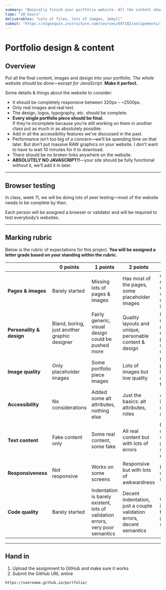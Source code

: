 ```yaml
---
summary: "Basically finish your portfolio website. All the content should be real. All the text should be real."
time: "10 hours"
deliverables: "Lots of files, lots of images, Jekyll"
submit: "https://algonquin.instructure.com/courses/847182/assignments/7464408"
---
```


# Portfolio design & content

## Overview

Put all the final content, images and design into your portfolio. *The whole website should be done—except for JavaScript.* **Make it perfect.**

Some details & things about the website to consider:

- It should be completely responsive between 320px – ~2500px.
- Only real images and real text.
- The design, logos, typography, etc. should be complete.
- **Every single portfolio piece should be final.**<br>If they’re incomplete because you’re still working on them in another class put as much in as absolutely possible.
- Add in all the accessibility features we’ve discussed in the past.
- Performance isn’t too big of a concern—we’ll be spending time on that later. But don’t put massive RAW graphics on your website. I don’t want to have to wait 10 minutes for it to download.
- There should be no broken links anywhere on the website.
- **ABSOLUTELY NO JAVASCRIPT!!**—your site should be fully functional without it, we’ll add it in later.

---

## Browser testing

In class, week 11, we will be doing lots of peer testing—most of the website needs to be complete by then.

Each person will be assigned a browser or validator and will be required to test everybody’s websites.

---

## Marking rubric

Below is the rubric of expectations for this project. **You will be assigned a letter grade based on your standing within the rubric.**

| | 0 points | 1 points | 2 points | 3 points |
| --- | --- | --- | --- | --- |
| **Pages & images** | Barely started | Missing lots of pages & images | Has most of the pages, some placeholder images | All pages exist and are well done with complete imagery |
| **Personality & design** | Bland, boring, just another graphic designer | Fairly generic, visual design could be pushed more | Quality layouts and unique, personable content & design | Unique and recognizable as you, with engaging, personable content & design |
| **Image quality** | Only placeholder images | Some portfolio piece images | Lots of images but low quality | High quality portfolio images — and lots of them |
| **Accessibility** | No considerations | Added some alt attributes, nothing else | Just the basics: alt attributes, roles | Accessibility is well considered and tested |
| **Text content** | Fake content only | Some real content, some fake | All real content but with lots of errors | Real content, well written, no grammar or spelling errors |
| **Responsiveness** | Not responsive | Works on some screens | Responsive but with lots of awkwardness | Looks great on all screen sizes |
| **Code quality** | Barely started | Indentation is barely existent, lots of validation errors, very poor semantics | Decent indentation, just a couple validation errors, decent semantics | Well indented, fully valid, good semantics |

---

## Hand in

1. Upload the assignment to GitHub and make sure it works
2. Submit the GitHub URL online

```
https://username.github.io/portfolio/
```
